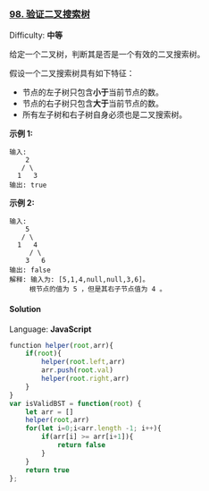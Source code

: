 ### [98\. 验证二叉搜索树](https://leetcode-cn.com/problems/validate-binary-search-tree/)

Difficulty: **中等**


给定一个二叉树，判断其是否是一个有效的二叉搜索树。

假设一个二叉搜索树具有如下特征：

*   节点的左子树只包含**小于**当前节点的数。
*   节点的右子树只包含**大于**当前节点的数。
*   所有左子树和右子树自身必须也是二叉搜索树。

**示例 1:**

```
输入:
    2
   / \
  1   3
输出: true
```

**示例 2:**

```
输入:
    5
   / \
  1   4
     / \
    3   6
输出: false
解释: 输入为: [5,1,4,null,null,3,6]。
     根节点的值为 5 ，但是其右子节点值为 4 。
```


#### Solution

Language: **JavaScript**

```javascript
​function helper(root,arr){
    if(root){
        helper(root.left,arr)
        arr.push(root.val)
        helper(root.right,arr)
    }
}
var isValidBST = function(root) {
    let arr = []
    helper(root,arr)
    for(let i=0;i<arr.length -1; i++){
        if(arr[i] >= arr[i+1]){
            return false
        }
    }
    return true
};
```
